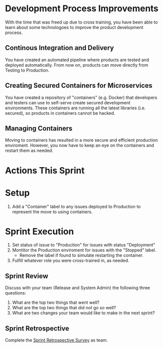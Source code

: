 # Development Process Improvements
With the time that was freed up due to cross training, you have been able to learn about some technologoes to improve the product development process.

## Continous Integration and Delivery
You have created an automated pipeline where products are tested and deployed automatically. From now on, products can move directly from Testing to Production.

## Creating Secured Containers for Microservices 
You have created a repository of "containers" (e.g. Docker) that developers and testers can use to self-serve create secured development environments. These containers are running all the latest libraries (i.e. secured), so products in containers cannot be hacked.

## Managing Containers
Moving to containers has resulted in a more secure and efficient production enviroment. However, you now have to keep an eye on the containers and restart them as needed. 

# Actions This Sprint
# Setup 
1. Add a "Container" label to any issues deployed to Production to represent the move to using containers.

# Sprint Execution
1. Set status of issue to "Production" for issues with status "Deployment"
1. Montitor the Production enviroment for issues with the "Stopped" label.
   - Remove the label if found to simulate restarting the container.
1. Fulfill whatever role you were cross-trained in, as needed.

## Sprint Review
Discuss with your team (Release and System Admin) the following three questions:
1. What are the top two things that went well?
1. What are the top two things that did not go so well?
1. What are two changes your team would like to make in the next sprint?

## Sprint Retrospective
Complete the [Sprint Retrospective Survey](https://uleth.qualtrics.com/jfe/form/SV_8rkRs9SYq0ddBt4) as team.
